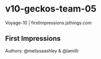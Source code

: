 # v10-geckos-team-05
Voyage-10 | firstimpressions.jsthings.com

## First Impressions
Authors: @melissaashley & @lamillr
